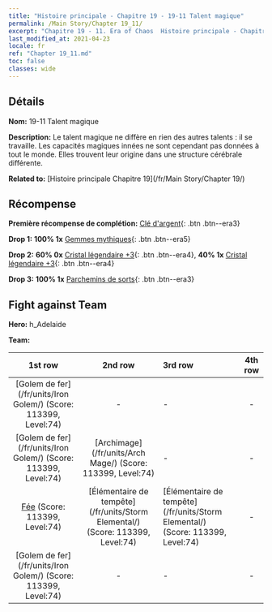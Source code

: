 ```yaml
---
title: "Histoire principale - Chapitre 19 - 19-11 Talent magique"
permalink: /Main Story/Chapter 19_11/
excerpt: "Chapitre 19 - 11. Era of Chaos  Histoire principale - Chapitre 19_11. 19-11 Talent magique"
last_modified_at: 2021-04-23
locale: fr
ref: "Chapter 19_11.md"
toc: false
classes: wide
---
```


## Détails

 **Nom:** 19-11 Talent magique

 **Description:** Le talent magique ne diffère en rien des autres talents : il se travaille. Les capacités magiques innées ne sont cependant pas données à tout le monde. Elles trouvent leur origine dans une structure cérébrale différente.

 **Related to:** [Histoire principale Chapitre 19](/fr/Main Story/Chapter 19/)

## Récompense

 **Première récompense de complétion:** [Clé d'argent](/ItemsFR/con_693/){: .btn .btn--era3}

 **Drop 1:** **100% 1x** [Gemmes mythiques](/ItemsFR/mat_65/){: .btn .btn--era5}

 **Drop 2:** **60% 0x** [Cristal légendaire +3](/ItemsFR/mat_59/){: .btn .btn--era4}, **40% 1x** [Cristal légendaire +3](/ItemsFR/mat_59/){: .btn .btn--era4}

 **Drop 3:** **100% 1x** [Parchemins de sorts](/ItemsFR/con_694/){: .btn .btn--era3}


## Fight against Team
 **Hero:** h_Adelaide

 **Team:**


  | 1st row | 2nd row | 3rd row | 4th row |
  |:----:|:----:|:----|:----:|
  | [Golem de fer](/fr/units/Iron Golem/) (Score: 113399, Level:74)  | - | - | - |
  | [Golem de fer](/fr/units/Iron Golem/) (Score: 113399, Level:74)  | [Archimage](/fr/units/Arch Mage/) (Score: 113399, Level:74)  | - | - |
  | [Fée](/fr/units/Sprite/) (Score: 113399, Level:74)  | [Élémentaire de tempête](/fr/units/Storm Elemental/) (Score: 113399, Level:74)  | [Élémentaire de tempête](/fr/units/Storm Elemental/) (Score: 113399, Level:74)  | - |
  | [Golem de fer](/fr/units/Iron Golem/) (Score: 113399, Level:74)  | - | - | - |



